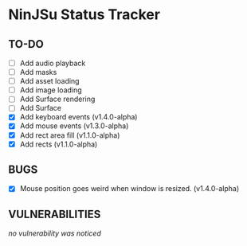 # NinJSu Status Tracker

## TO-DO

- [ ]    Add audio playback
- [ ]    Add masks
- [ ]    Add asset loading
- [ ]    Add image loading
- [ ]    Add Surface rendering
- [ ]    Add Surface
- [x]    Add keyboard events          (v1.4.0-alpha)
- [x]    Add mouse events             (v1.3.0-alpha)
- [x]    Add rect area fill           (v1.1.0-alpha)
- [x]    Add rects                    (v1.1.0-alpha)

## BUGS

- [x]    Mouse position goes weird when window is resized.    (v1.4.0-alpha)

## VULNERABILITIES

_no vulnerability was noticed_
